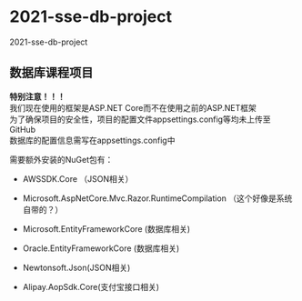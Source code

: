 # 2021-sse-db-project
2021-sse-db-project

##  数据库课程项目
**特别注意！！！**  
我们现在使用的框架是ASP.NET Core而不在使用之前的ASP.NET框架  
为了确保项目的安全性，项目的配置文件appsettings.config等均未上传至GitHub  
数据库的配置信息需写在appsettings.config中  

需要额外安装的NuGet包有：

- AWSSDK.Core    （JSON相关）  

- Microsoft.AspNetCore.Mvc.Razor.RuntimeCompilation  （这个好像是系统自带的？）  
- Microsoft.EntityFrameworkCore (数据库相关)  
- Oracle.EntityFrameworkCore (数据库相关)  
- Newtonsoft.Json(JSON相关)
- Alipay.AopSdk.Core(支付宝接口相关)
